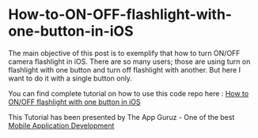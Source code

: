 How-to-ON-OFF-flashlight-with-one-button-in-iOS
===============================================

The main objective of this post is to exemplify that how to turn ON/OFF camera flashlight in iOS. There are so many users; those are using turn on flashlight with one button and turn off flashlight with another. But here I want to do it with a single button only.

You can find complete tutorial on how to use this code repo here : <a href="http://www.theappguruz.com/sample-code/onoff-flashlight-one-button-ios">How to ON/OFF flashlight with one button in iOS</a>

This Tutorial has been presented by The App Guruz - One of the best <a href="http://www.theappguruz.com/mobile-application-development/">Mobile Application Development</a>
